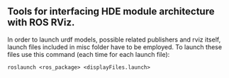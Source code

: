 ## Tools for interfacing HDE module architecture with ROS RViz.

In order to launch urdf models, possible related publishers and rviz itself, launch files included in misc folder have to be employed.
To launch these files use this command (each time for each launch file):

```
roslaunch <ros_package> <displayFiles.launch>
```

